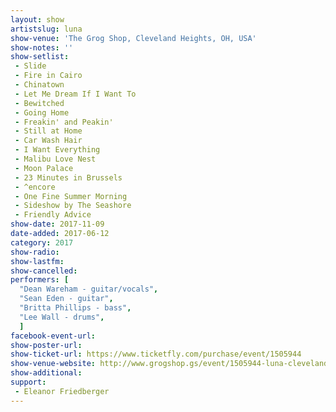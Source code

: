 ```yaml
---
layout: show
artistslug: luna
show-venue: 'The Grog Shop, Cleveland Heights, OH, USA'
show-notes: ''
show-setlist: 
 - Slide
 - Fire in Cairo
 - Chinatown
 - Let Me Dream If I Want To
 - Bewitched
 - Going Home
 - Freakin' and Peakin'
 - Still at Home
 - Car Wash Hair
 - I Want Everything
 - Malibu Love Nest
 - Moon Palace
 - 23 Minutes in Brussels
 - ^encore
 - One Fine Summer Morning
 - Sideshow by The Seashore
 - Friendly Advice
show-date: 2017-11-09
date-added: 2017-06-12
category: 2017
show-radio: 
show-lastfm: 
show-cancelled: 
performers: [
  "Dean Wareham - guitar/vocals",
  "Sean Eden - guitar",
  "Britta Phillips - bass",
  "Lee Wall - drums",
  ]
facebook-event-url: 
show-poster-url: 
show-ticket-url: https://www.ticketfly.com/purchase/event/1505944
show-venue-website: http://www.grogshop.gs/event/1505944-luna-cleveland/
show-additional: 
support:
 - Eleanor Friedberger
---
```

